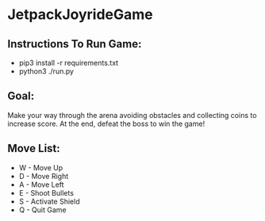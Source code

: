 # JetpackJoyrideGame

## Instructions To Run Game:

* pip3 install -r requirements.txt
* python3 ./run.py

## Goal:

Make your way through the arena avoiding obstacles and collecting coins to increase score. At the end, defeat the boss to win the game!

## Move List:

* W - Move Up
* D - Move Right
* A - Move Left
* E - Shoot Bullets
* S - Activate Shield
* Q - Quit Game
